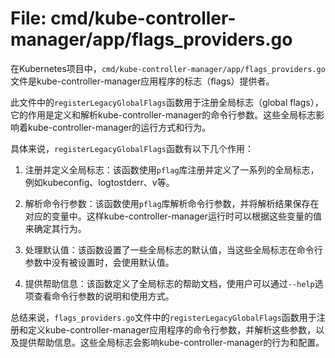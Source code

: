 # File: cmd/kube-controller-manager/app/flags_providers.go

在Kubernetes项目中，`cmd/kube-controller-manager/app/flags_providers.go`文件是kube-controller-manager应用程序的标志（flags）提供者。

此文件中的`registerLegacyGlobalFlags`函数用于注册全局标志（global flags），它的作用是定义和解析kube-controller-manager的命令行参数。这些全局标志影响着kube-controller-manager的运行方式和行为。

具体来说，`registerLegacyGlobalFlags`函数有以下几个作用：

1. 注册并定义全局标志：该函数使用`pflag`库注册并定义了一系列的全局标志，例如kubeconfig、logtostderr、v等。

2. 解析命令行参数：该函数使用`pflag`库解析命令行参数，并将解析结果保存在对应的变量中。这样kube-controller-manager运行时可以根据这些变量的值来确定其行为。

3. 处理默认值：该函数设置了一些全局标志的默认值，当这些全局标志在命令行参数中没有被设置时，会使用默认值。

4. 提供帮助信息：该函数定义了全局标志的帮助文档，使用户可以通过`--help`选项查看命令行参数的说明和使用方式。

总结来说，`flags_providers.go`文件中的`registerLegacyGlobalFlags`函数用于注册和定义kube-controller-manager应用程序的命令行参数，并解析这些参数，以及提供帮助信息。这些全局标志会影响kube-controller-manager的行为和配置。

